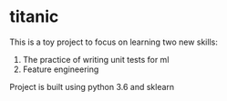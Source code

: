 # titanic

This is a toy project to focus on learning two new skills:
1. The practice of writing unit tests for ml
2. Feature engineering

Project is built using python 3.6 and sklearn
